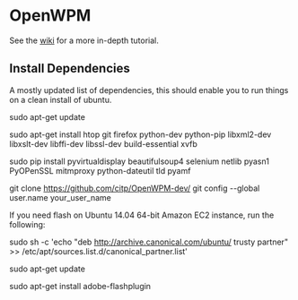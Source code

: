 OpenWPM
=======

See the [wiki](https://github.com/citp/OpenWPM-dev/wiki) for a more in-depth tutorial.

Install Dependencies
--------------------

A mostly updated list of dependencies, this should enable you to run things on a clean
install of ubuntu.

sudo apt-get update

sudo apt-get install htop git firefox python-dev python-pip libxml2-dev libxslt-dev libffi-dev libssl-dev build-essential xvfb

sudo pip install pyvirtualdisplay beautifulsoup4 selenium netlib pyasn1 PyOPenSSL mitmproxy python-dateutil tld pyamf

git clone https://github.com/citp/OpenWPM-dev/
git config --global user.name your\_user\_name

If you need flash on Ubuntu 14.04 64-bit Amazon EC2 instance, run the following:

sudo sh -c 'echo "deb http://archive.canonical.com/ubuntu/ trusty partner" >> /etc/apt/sources.list.d/canonical\_partner.list'

sudo apt-get update

sudo apt-get install adobe-flashplugin
